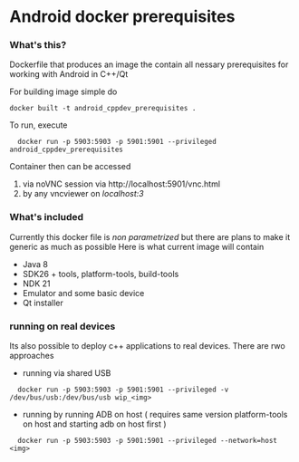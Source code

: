 # Android docker prerequisites

### What's this?

Dockerfile that produces an image the contain all nessary prerequisites for working with Android in C++/Qt 

For building image simple do
```
docker built -t android_cppdev_prerequisites .
```

To run, execute 

```
  docker run -p 5903:5903 -p 5901:5901 --privileged android_cppdev_prerequisites
```
Container then can be accessed 
1. via noVNC session via http://localhost:5901/vnc.html 
2. by any vncviewer on *localhost:3*

### What's included
Currently this docker file is *non parametrized* but there are plans to make it generic as much as possible
Here is what current image will contain
- Java 8
- SDK26 + tools, platform-tools, build-tools
- NDK 21
- Emulator and some basic device 
- Qt installer

### running on real devices 

Its also possible to deploy c++ applications to real devices. There are rwo approaches

- running via shared USB
```
  docker run -p 5903:5903 -p 5901:5901 --privileged -v /dev/bus/usb:/dev/bus/usb wip_<img> 
```

- running by running ADB on host ( requires same version platform-tools on host and starting adb on host first )
```
  docker run -p 5903:5903 -p 5901:5901 --privileged --network=host <img> 
```
